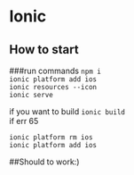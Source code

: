 # Ionic 

## How to start

###run commands 
`npm i`<br />
`ionic platform add ios`<br />
`ionic resources --icon`<br />
`ionic serve`

if you want to build
`ionic build`<br /> 
if err 65

`ionic platform rm ios`<br />
`ionic platform add ios`<br />

##Should to work:)

